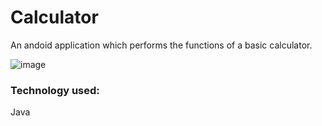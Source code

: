 # Calculator

An andoid application which performs the functions of a basic calculator.

![image](https://user-images.githubusercontent.com/58609212/108503449-6651b580-72da-11eb-8a96-f48890af48b1.png)

### Technology used: 
  Java

